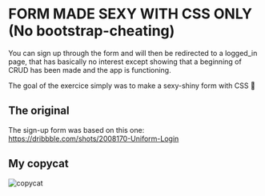 # FORM MADE SEXY WITH CSS ONLY (No bootstrap-cheating)

You can sign up through the form and will then be redirected to a logged_in page, that has basically no interest except showing that a beginning of CRUD has been made and the app is functioning.

The goal of the exercice simply was to make a sexy-shiny form with CSS 💃

## The original

The sign-up form was based on this one: https://dribbble.com/shots/2008170-Uniform-Login


## My copycat

![copycat](https://nsa39.casimages.com/img/2018/08/05/180805072805406597.png)


